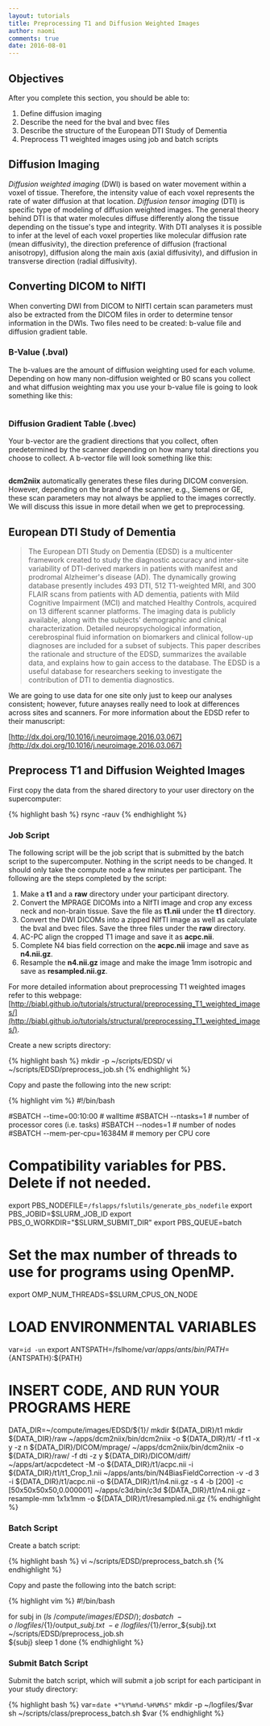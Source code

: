 ```yaml
---
layout: tutorials
title: Preprocessing T1 and Diffusion Weighted Images
author: naomi
comments: true
date: 2016-08-01
---
```


## Objectives

After you complete this section, you should be able to:

1. Define diffusion imaging
2. Describe the need for the bval and bvec files
3. Describe the structure of the European DTI Study of Dementia
4. Preprocess T1 weighted images using job and batch scripts

## Diffusion Imaging

*Diffusion weighted imaging* (DWI) is based on water movement within a voxel of tissue. Therefore, the intensity value of each voxel represents the rate of water diffusion at that location. *Diffusion tensor imaging* (DTI) is specific type of modeling of diffusion weighted images. The general theory behind DTI is that water molecules diffuse differently along the tissue depending on the tissue's type and integrity. With DTI analyses it is possible to infer at the level of each voxel properties like molecular diffusion rate (mean diffusivity), the direction preference of diffusion (fractional anisotropy), diffusion along the main axis (axial diffusivity), and diffusion in transverse direction (radial diffusivity).

## Converting DICOM to NIfTI

When converting DWI from DICOM to NIfTI certain scan parameters must also be extracted from the DICOM files in order to determine tensor information in the DWIs. Two files need to be created: b-value file and diffusion gradient table.

### B-Value (.bval)

The b-values are the amount of diffusion weighting used for each volume. Depending on how many non-diffusion weighted or B0 scans you collect and what diffusion weighting max you use your b-value file is going to look something like this:

<img class="img-responsive" alt="" src="images/bval.png">

### Diffusion Gradient Table (.bvec)

Your b-vector are the gradient directions that you collect, often predetermined by the scanner depending on how many total directions you choose to collect. A b-vector file will look something like this:

<img class="img-responsive" alt="" src="images/bvec.png">

**dcm2niix** automatically generates these files during DICOM conversion. However, depending on the brand of the scanner, e.g., Siemens or GE, these scan parameters may not always be applied to the images correctly. We will discuss this issue in more detail when we get to preprocessing.

## European DTI Study of Dementia

> The European DTI Study on Dementia (EDSD) is a multicenter framework created to study the diagnostic accuracy and inter-site variability of DTI-derived markers in patients with manifest and prodromal Alzheimer's disease (AD). The dynamically growing database presently includes 493 DTI, 512 T1-weighted MRI, and 300 FLAIR scans from patients with AD dementia, patients with Mild Cognitive Impairment (MCI) and matched Healthy Controls, acquired on 13 different scanner platforms. The imaging data is publicly available, along with the subjects' demographic and clinical characterization. Detailed neuropsychological information, cerebrospinal fluid information on biomarkers and clinical follow-up diagnoses are included for a subset of subjects. This paper describes the rationale and structure of the EDSD, summarizes the available data, and explains how to gain access to the database. The EDSD is a useful database for researchers seeking to investigate the contribution of DTI to dementia diagnostics.

We are going to use data for one site only just to keep our analyses consistent; however, future anayses really need to look at differences across sites and scanners. For more information about the EDSD refer to their manuscript:

[http://dx.doi.org/10.1016/j.neuroimage.2016.03.067](http://dx.doi.org/10.1016/j.neuroimage.2016.03.067)

## Preprocess T1 and Diffusion Weighted Images

First copy the data from the shared directory to your user directory on the supercomputer:

{% highlight bash %}
rsync -rauv
{% endhighlight %}

### Job Script

The following script will be the job script that is submitted by the batch script to the supercomputer. Nothing in the script needs to be changed. It should only take the compute node a few minutes per participant. The following are the steps completed by the script:

1. Make a **t1** and a **raw** directory under your participant directory.
2. Convert the MPRAGE DICOMs into a NIfTI image and crop any excess neck and non-brain tissue. Save the file as **t1.nii** under the **t1** directory.
3. Convert the DWI DICOMs into a zipped NIfTI image as well as calculate the bval and bvec files. Save the three files under the **raw** directory.
4. AC-PC align the cropped T1 image and save it as **acpc.nii**.
5. Complete N4 bias field correction on the **acpc.nii** image and save as **n4.nii.gz**.
6. Resample the **n4.nii.gz** image and make the image 1mm isotropic and save as **resampled.nii.gz**.

For more detailed information about preprocessing T1 weighted images refer to this webpage: [http://biabl.github.io/tutorials/structural/preprocessing_T1_weighted_images/](http://biabl.github.io/tutorials/structural/preprocessing_T1_weighted_images/).

Create a new scripts directory:

{% highlight bash %}
mkdir -p ~/scripts/EDSD/
vi ~/scripts/EDSD/preprocess_job.sh
{% endhighlight %}

Copy and paste the following into the new script:

{% highlight vim %}
#!/bin/bash

#SBATCH --time=00:10:00   # walltime
#SBATCH --ntasks=1   # number of processor cores (i.e. tasks)
#SBATCH --nodes=1   # number of nodes
#SBATCH --mem-per-cpu=16384M  # memory per CPU core

# Compatibility variables for PBS. Delete if not needed.
export PBS_NODEFILE=`/fslapps/fslutils/generate_pbs_nodefile`
export PBS_JOBID=$SLURM_JOB_ID
export PBS_O_WORKDIR="$SLURM_SUBMIT_DIR"
export PBS_QUEUE=batch

# Set the max number of threads to use for programs using OpenMP.
export OMP_NUM_THREADS=$SLURM_CPUS_ON_NODE

# LOAD ENVIRONMENTAL VARIABLES
var=`id -un`
export ANTSPATH=/fslhome/${var}/apps/ants/bin/
PATH=${ANTSPATH}:${PATH}

# INSERT CODE, AND RUN YOUR PROGRAMS HERE
DATA_DIR=~/compute/images/EDSD/${1}/
mkdir ${DATA_DIR}/t1
mkdir ${DATA_DIR}/raw
~/apps/dcm2niix/bin/dcm2niix -o ${DATA_DIR}/t1/ -f t1 -x y -z n ${DATA_DIR}/DICOM/mprage/
~/apps/dcm2niix/bin/dcm2niix -o ${DATA_DIR}/raw/ -f dti -z y ${DATA_DIR}/DICOM/diff/
~/apps/art/acpcdetect -M -o ${DATA_DIR}/t1/acpc.nii -i ${DATA_DIR}/t1/t1_Crop_1.nii
~/apps/ants/bin/N4BiasFieldCorrection -v -d 3 -i  ${DATA_DIR}/t1/acpc.nii -o ${DATA_DIR}/t1/n4.nii.gz -s 4 -b [200] -c [50x50x50x50,0.000001]
~/apps/c3d/bin/c3d ${DATA_DIR}/t1/n4.nii.gz -resample-mm 1x1x1mm -o ${DATA_DIR}/t1/resampled.nii.gz
{% endhighlight %}

### Batch Script

Create a batch script:

{% highlight bash %}
vi ~/scripts/EDSD/preprocess_batch.sh
{% endhighlight %}

Copy and paste the following into the batch script:

{% highlight vim %}
#!/bin/bash

for subj in $(ls ~/compute/images/EDSD/); do
sbatch \
-o ~/logfiles/${1}/output_${subj}.txt \
-e ~/logfiles/${1}/error_${subj}.txt \
~/scripts/EDSD/preprocess_job.sh \
${subj}
sleep 1
done
{% endhighlight %}

### Submit Batch Script

Submit the batch script, which will submit a job script for each participant in your study directory:

{% highlight bash %}
var=`date +"%Y%m%d-%H%M%S"`
mkdir -p ~/logfiles/$var
sh ~/scripts/class/preprocess_batch.sh $var
{% endhighlight %}
